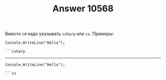 ﻿---
title: "Answer 10568"
se.owner.user_id: 337540
se.owner.display_name: "Victor VosMottor thanks Monica"
se.owner.link: "https://ru.meta.stackoverflow.com/users/337540/victor-vosmottor-thanks-monica"
se.answer_id: 10568
se.question_id: 10566
se.post_type: answer
se.is_accepted: True
---
<p>Вместо <code>c#</code> надо указывать <code>csharp</code> или <code>cs</code>. Примеры:</p>
<pre><code>Console.WriteLine(&quot;Hello&quot;);
</code></pre>
<pre><code>```csharp
</code></pre>
<hr />
<pre class="lang-cs prettyprint-override"><code>Console.WriteLine(&quot;Hello&quot;);
</code></pre>
<pre><code>```cs
</code></pre>
